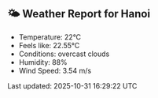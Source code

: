<!-- WEATHER-START -->
## 🌤 Weather Report for Hanoi

- Temperature: 22°C
- Feels like: 22.55°C
- Conditions: overcast clouds
- Humidity: 88%
- Wind Speed: 3.54 m/s

Last updated: 2025-10-31 16:29:22 UTC
<!-- WEATHER-END -->
